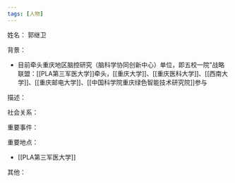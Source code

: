```yaml
---
tags: [人物]
---
```


姓名：
郭继卫

背景：
- 目前牵头重庆地区脑控研究（脑科学协同创新中心）单位，即五校一院”战略联盟：[[PLA第三军医大学]]牵头，[[重庆大学]]、[[重庆医科大学]]、[[西南大学]]、[[重庆邮电大学]]、[[中国科学院重庆绿色智能技术研究院]]参与

描述：

社会关系：

重要事件：

重要地点：
- [[PLA第三军医大学]]

其他：
